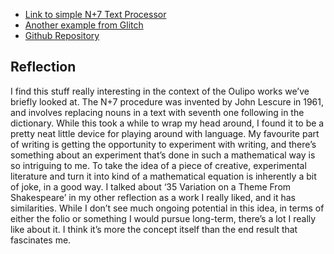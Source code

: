 - [Link to simple N+7 Text Processor](https://eclectic-biscuit-07a616.netlify.app/)
- [Another example from Glitch](https://nplus72.glitch.me/)
- [Github Repository](https://github.com/christiendariol/n-plus-7-2023)

## Reflection
I find this stuff really interesting in the context of the Oulipo works we’ve briefly looked at. The N+7 procedure was invented by John Lescure in 1961, and involves replacing nouns in a text with seventh one following in the dictionary. While this took a while to wrap my head around, I found it to be a pretty neat little device for playing around with language. My favourite part of writing is getting the opportunity to experiment with writing, and there’s something about an experiment that’s done in such a mathematical way is so intriguing to me. To take the idea of a piece of creative, experimental literature and turn it into kind of a mathematical equation is inherently a bit of joke, in a good way. I talked about ‘35 Variation on a Theme From Shakespeare’ in my other reflection as a work I really liked, and it has similarities. While I don’t see much ongoing potential in this idea, in terms of either the folio or something I would pursue long-term, there’s a lot I really like about it. I think it’s more the concept itself than the end result that fascinates me. 
